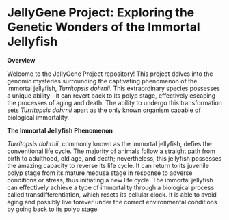 # JellyGene Project: Exploring the Genetic Wonders of the Immortal Jellyfish
**Overview**

Welcome to the JellyGene Project repository! This project delves into the genomic mysteries surrounding the captivating phenomenon of the immortal jellyfish, _Turritopsis dohrnii_. This extraordinary species possesses a unique ability—it can revert back to its polyp stage, effectively escaping the processes of aging and death. The ability to undergo this transformation sets _Turritopsis dohrnii_ apart as the only known organism capable of biological immortality.

**The Immortal Jellyfish Phenomenon**

_Turritopsis dohrnii_, commonly known as the immortal jellyfish, defies the conventional life cycle. The majority of animals follow a straight path from birth to adulthood, old age, and death; nevertheless, this jellyfish possesses the amazing capacity to reverse its life cycle. It can return to its juvenile polyp stage from its mature medusa stage in response to adverse conditions or stress, thus initiating a new life cycle.
The immortal jellyfish can effectively achieve a type of immortality through a biological process called transdifferentiation, which resets its cellular clock. It is able to avoid aging and possibly live forever under the correct environmental conditions by going back to its polyp stage.

